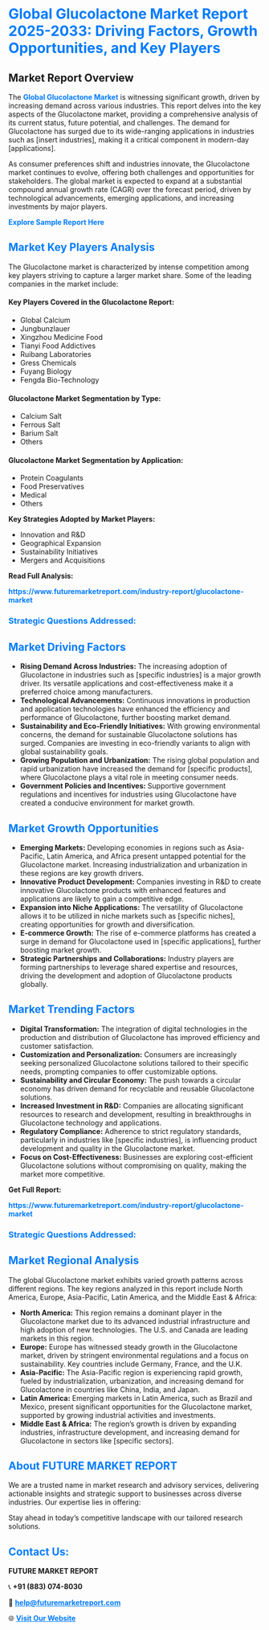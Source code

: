 <h1 style="color: #007BFF;">Global Glucolactone Market Report 2025-2033: Driving Factors, Growth Opportunities, and Key Players</h1>

<section id="overview">
<h2>Market Report Overview</h2>
<p>The <a href="https://www.futuremarketreport.com/industry-report/glucolactone-market" style="color: #007BFF; text-decoration: none;"><strong>Global Glucolactone Market</strong></a> is witnessing significant growth, driven by increasing demand across various industries. This report delves into the key aspects of the Glucolactone market, providing a comprehensive analysis of its current status, future potential, and challenges. The demand for Glucolactone has surged due to its wide-ranging applications in industries such as [insert industries], making it a critical component in modern-day [applications].</p>
<p>As consumer preferences shift and industries innovate, the Glucolactone market continues to evolve, offering both challenges and opportunities for stakeholders. The global market is expected to expand at a substantial compound annual growth rate (CAGR) over the forecast period, driven by technological advancements, emerging applications, and increasing investments by major players.</p>
</section>

<section id="overview">
<p><a href="https://www.futuremarketreport.com/request-sample/reportId=45993" style="color: #007BFF; text-decoration: none;"><strong>Explore Sample Report Here</strong></a></p>
</section>

<section id="key-players">
<h2 style="color: #007BFF;">Market Key Players Analysis</h2>
<p>The Glucolactone market is characterized by intense competition among key players striving to capture a larger market share. Some of the leading companies in the market include:</p>
<h4>Key Players Covered in the Glucolactone Report:</h4>
<ul><li>Global Calcium</li><li>Jungbunzlauer</li><li>Xingzhou Medicine Food</li><li>Tianyi Food Addictives</li><li>Ruibang Laboratories</li><li>Gress Chemicals</li><li>Fuyang Biology</li><li>Fengda Bio-Technology</li></ul>
<h4>Glucolactone Market Segmentation by Type:</h4>
<ul><li>Calcium Salt</li><li>Ferrous Salt</li><li>Barium Salt</li><li>Others</li></ul>

<h4>Glucolactone Market Segmentation by Application:</h4>
<ul><li>Protein Coagulants</li><li>Food Preservatives</li><li>Medical</li><li>Others</li></ul>
<p><strong>Key Strategies Adopted by Market Players:</strong></p>
<ul>
<li>Innovation and R&D</li>
<li>Geographical Expansion</li>
<li>Sustainability Initiatives</li>
<li>Mergers and Acquisitions</li>
</ul>
</section>

<section>
<p><strong>Read Full Analysis: </strong></p><a href="https://www.futuremarketreport.com/industry-report/glucolactone-market" style="color: #007BFF; text-decoration: none;"><strong>https://www.futuremarketreport.com/industry-report/glucolactone-market</strong></a>
<h3 style="color: #007BFF;">Strategic Questions Addressed:</h3>
</section>

<section id="driving-factors">
<h2 style="color: #007BFF;">Market Driving Factors</h2>
<ul>
<li><strong>Rising Demand Across Industries:</strong> The increasing adoption of Glucolactone in industries such as [specific industries] is a major growth driver. Its versatile applications and cost-effectiveness make it a preferred choice among manufacturers.</li>
<li><strong>Technological Advancements:</strong> Continuous innovations in production and application technologies have enhanced the efficiency and performance of Glucolactone, further boosting market demand.</li>
<li><strong>Sustainability and Eco-Friendly Initiatives:</strong> With growing environmental concerns, the demand for sustainable Glucolactone solutions has surged. Companies are investing in eco-friendly variants to align with global sustainability goals.</li>
<li><strong>Growing Population and Urbanization:</strong> The rising global population and rapid urbanization have increased the demand for [specific products], where Glucolactone plays a vital role in meeting consumer needs.</li>
<li><strong>Government Policies and Incentives:</strong> Supportive government regulations and incentives for industries using Glucolactone have created a conducive environment for market growth.</li>
</ul>
</section>

<section id="growth-opportunities">
<h2 style="color: #007BFF;">Market Growth Opportunities</h2>
<ul>
<li><strong>Emerging Markets:</strong> Developing economies in regions such as Asia-Pacific, Latin America, and Africa present untapped potential for the Glucolactone market. Increasing industrialization and urbanization in these regions are key growth drivers.</li>
<li><strong>Innovative Product Development:</strong> Companies investing in R&D to create innovative Glucolactone products with enhanced features and applications are likely to gain a competitive edge.</li>
<li><strong>Expansion into Niche Applications:</strong> The versatility of Glucolactone allows it to be utilized in niche markets such as [specific niches], creating opportunities for growth and diversification.</li>
<li><strong>E-commerce Growth:</strong> The rise of e-commerce platforms has created a surge in demand for Glucolactone used in [specific applications], further boosting market growth.</li>
<li><strong>Strategic Partnerships and Collaborations:</strong> Industry players are forming partnerships to leverage shared expertise and resources, driving the development and adoption of Glucolactone products globally.</li>
</ul>
</section>

<section id="trending-factors">
<h2 style="color: #007BFF;">Market Trending Factors</h2>
<ul>
<li><strong>Digital Transformation:</strong> The integration of digital technologies in the production and distribution of Glucolactone has improved efficiency and customer satisfaction.</li>
<li><strong>Customization and Personalization:</strong> Consumers are increasingly seeking personalized Glucolactone solutions tailored to their specific needs, prompting companies to offer customizable options.</li>
<li><strong>Sustainability and Circular Economy:</strong> The push towards a circular economy has driven demand for recyclable and reusable Glucolactone solutions.</li>
<li><strong>Increased Investment in R&D:</strong> Companies are allocating significant resources to research and development, resulting in breakthroughs in Glucolactone technology and applications.</li>
<li><strong>Regulatory Compliance:</strong> Adherence to strict regulatory standards, particularly in industries like [specific industries], is influencing product development and quality in the Glucolactone market.</li>
<li><strong>Focus on Cost-Effectiveness:</strong> Businesses are exploring cost-efficient Glucolactone solutions without compromising on quality, making the market more competitive.</li>
</ul>
</section>

<section>
<p><strong>Get Full Report: </strong></p><a href="https://www.futuremarketreport.com/industry-report/glucolactone-market" style="color: #007BFF; text-decoration: none;"><strong>https://www.futuremarketreport.com/industry-report/glucolactone-market</strong></a>
<h3 style="color: #007BFF;">Strategic Questions Addressed:</h3>
</section>


<section id="regional-analysis">
<h2 style="color: #007BFF;">Market Regional Analysis</h2>
<p>The global Glucolactone market exhibits varied growth patterns across different regions. The key regions analyzed in this report include North America, Europe, Asia-Pacific, Latin America, and the Middle East & Africa:</p>
<ul>
<li><strong>North America:</strong> This region remains a dominant player in the Glucolactone market due to its advanced industrial infrastructure and high adoption of new technologies. The U.S. and Canada are leading markets in this region.</li>
<li><strong>Europe:</strong> Europe has witnessed steady growth in the Glucolactone market, driven by stringent environmental regulations and a focus on sustainability. Key countries include Germany, France, and the U.K.</li>
<li><strong>Asia-Pacific:</strong> The Asia-Pacific region is experiencing rapid growth, fueled by industrialization, urbanization, and increasing demand for Glucolactone in countries like China, India, and Japan.</li>
<li><strong>Latin America:</strong> Emerging markets in Latin America, such as Brazil and Mexico, present significant opportunities for the Glucolactone market, supported by growing industrial activities and investments.</li>
<li><strong>Middle East & Africa:</strong> The region’s growth is driven by expanding industries, infrastructure development, and increasing demand for Glucolactone in sectors like [specific sectors].</li>
</ul>
</section>

<footer>
<h2 style="color: #007BFF;">About FUTURE MARKET REPORT</h2>
<p>We are a trusted name in market research and advisory services, delivering actionable insights and strategic support to businesses across diverse industries. Our expertise lies in offering:</p>

<p>Stay ahead in today’s competitive landscape with our tailored research solutions.</p>

<h2 style="color: #007BFF;">Contact Us:</h2>
<p><strong>FUTURE MARKET REPORT</strong></p>
<p>📞 <strong>+91 (883) 074-8030</strong></p>
<p>📧 <strong><a href="mailto:help@futuremarketreport.com" style="color: #007BFF;">help@futuremarketreport.com</a></strong></p>
<p>🌐 <strong><a href="https://www.futuremarketreport.com/" style="color: #007BFF;">Visit Our Website</a></strong></p>
</footer>
